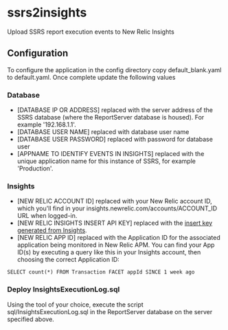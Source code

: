 ssrs2insights
=============

Upload SSRS report execution events to New Relic Insights

## Configuration

To configure the application in the config directory copy default_blank.yaml to default.yaml. Once complete update the following values

### Database
- [DATABASE IP OR ADDRESS] replaced with the server address of the SSRS database (where the ReportServer database is housed). For example '192.168.1.1'.
- [DATABASE USER NAME] replaced with database user name
- [DATABASE USER PASSWORD] replaced with password for database user
- [APPNAME TO IDENTIFY EVENTS IN INSIGHTS] replaced with the unique application name for this instance of SSRS, for example 'Production'.

### Insights
- [NEW RELIC ACCOUNT ID] replaced with your New Relic account ID, which you'll find in your insights.newrelic.com/accounts/ACCOUNT_ID URL when logged-in.
- [NEW RELIC INSIGHTS INSERT API KEY] replaced with the [insert key generated from Insights](https://docs.newrelic.com/docs/insights/new-relic-insights/adding-querying-data/inserting-custom-events#register).
- [NEW RELIC APP ID] replaced with the Application ID for the associated application being monitored in New Relic APM. You can find your App ID(s) by executing a query like this in your Insights account, then choosing the correct Application ID:

`SELECT count(*) FROM Transaction FACET appId SINCE 1 week ago`

### Deploy InsightsExecutionLog.sql
Using the tool of your choice, execute the script sql/InsightsExecutionLog.sql in the ReportServer database on the server specified above.
